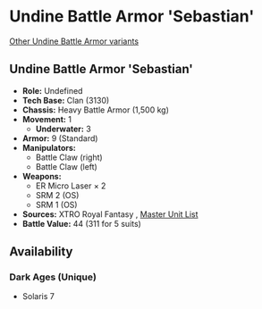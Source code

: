 # Undine Battle Armor 'Sebastian' 

[Other Undine Battle Armor variants](../undine_battle_armor.md) 

## Undine Battle Armor 'Sebastian' 

- **Role:** Undefined 
- **Tech Base:** Clan (3130) 
- **Chassis:** Heavy Battle Armor (1,500 kg) 
- **Movement:** 1 
  - **Underwater:** 3 
- **Armor:** 9 (Standard) 
- **Manipulators:** 
  - Battle Claw (right) 
  - Battle Claw (left) 
- **Weapons:** 
  - ER Micro Laser × 2 
  - SRM 2 (OS) 
  - SRM 1 (OS) 
- **Sources:** XTRO Royal Fantasy , [Master Unit List](http://masterunitlist.info/Unit/Details/8383/undine-battle-armor-sebastian) 
- **Battle Value:** 44 (311 for 5 suits) 

## Availability 

### Dark Ages (Unique) 

- Solaris 7 

